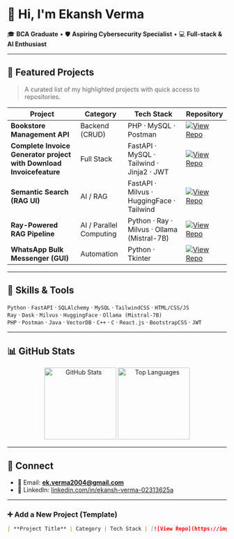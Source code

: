 # 👋 Hi, I'm Ekansh Verma  

🎓 **BCA Graduate** • 🛡️ **Aspiring Cybersecurity Specialist** • 💻 **Full-stack & AI Enthusiast**  

---

## 📂 Featured Projects  

> A curated list of my highlighted projects with quick access to repositories.  

| Project                       | Category                | Tech Stack                               | Repository |
| ----------------------------- | ----------------------- | ---------------------------------------- | ---------- |
| **Bookstore Management API**  | Backend (CRUD)          | PHP · MySQL · Postman                    | [![View Repo](https://img.shields.io/badge/View_Repo-181717?style=for-the-badge&logo=github&logoColor=white)](https://github.com/ekansh012/CRUD_API_Bookstore_management_project) |
| **Complete Invoice Generator project with Download Invoicefeature** | Full Stack              | FastAPI · MySQL · Tailwind · Jinja2 · JWT | [![View Repo](https://img.shields.io/badge/View_Repo-181717?style=for-the-badge&logo=github&logoColor=white)](https://github.com/ekansh012/JWT_Authentication_Py) |
| **Semantic Search (RAG UI)**  | AI / RAG                | FastAPI · Milvus · HuggingFace · Tailwind | [![View Repo](https://img.shields.io/badge/View_Repo-181717?style=for-the-badge&logo=github&logoColor=white)](https://github.com/ekansh012/<semantic-search-repo>) |
| **Ray-Powered RAG Pipeline**  | AI / Parallel Computing | Python · Ray · Milvus · Ollama (Mistral-7B) | [![View Repo](https://img.shields.io/badge/View_Repo-181717?style=for-the-badge&logo=github&logoColor=white)](https://github.com/ekansh012/modular-ray-rag-pipeline) |
| **WhatsApp Bulk Messenger (GUI)** | Automation           | Python · Tkinter                          | [![View Repo](https://img.shields.io/badge/View_Repo-181717?style=for-the-badge&logo=github&logoColor=white)](https://github.com/ekansh012/whatsapp-bulk-messenger) |

---

## 🧰 Skills & Tools  

`Python` · `FastAPI` · `SQLAlchemy` · `MySQL` · `TailwindCSS` · `HTML/CSS/JS`  
`Ray` · `Dask` · `Milvus` · `HuggingFace` · `Ollama (Mistral-7B)`  
`PHP` · `Postman` · `Java` · `VectorDB` · `C++` · `C` · `React.js` · `BootstrapCSS` · `JWT`  

---

## 📊 GitHub Stats  

<p align="center">
  <img src="https://github-readme-stats.vercel.app/api?username=ekansh012&show_icons=true&theme=tokyonight" alt="GitHub Stats" height="165"/>
  <img src="https://github-readme-stats.vercel.app/api/top-langs/?username=ekansh012&layout=compact&theme=tokyonight" alt="Top Languages" height="165"/>
</p>

---

## 🤝 Connect  

- 📧 Email: **ek.verma2004@gmail.com**  
- 💼 LinkedIn: [linkedin.com/in/ekansh-verma-02313625a](https://www.linkedin.com/in/ekansh-verma-02313625a)  

---

### ➕ Add a New Project (Template)  

```markdown
| **Project Title** | Category | Tech Stack | [![View Repo](https://img.shields.io/badge/View_Repo-181717?style=for-the-badge&logo=github&logoColor=white)](https://github.com/ekansh012/<repo-slug>) |

